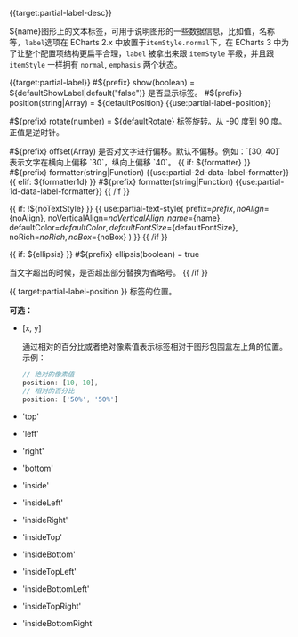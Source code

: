 {{target:partial-label-desc}}

${name}图形上的文本标签，可用于说明图形的一些数据信息，比如值，名称等，`label`选项在 ECharts 2.x 中放置于`itemStyle.normal`下，在 ECharts 3 中为了让整个配置项结构更扁平合理，`label` 被拿出来跟 `itemStyle` 平级，并且跟 `itemStyle` 一样拥有 `normal`, `emphasis` 两个状态。


{{target:partial-label}}
#${prefix} show(boolean) = ${defaultShowLabel|default("false")}
是否显示标签。
#${prefix} position(string|Array) = ${defaultPosition}
{{use:partial-label-position}}

#${prefix} rotate(number) = ${defaultRotate}
标签旋转。从 -90 度到 90 度。正值是逆时针。

#${prefix} offset(Array)
是否对文字进行偏移。默认不偏移。例如：`[30, 40]` 表示文字在横向上偏移 `30`，纵向上偏移 `40`。
{{ if: ${formatter} }}
#${prefix} formatter(string|Function)
{{use:partial-2d-data-label-formatter}}
{{ elif: ${formatter1d} }}
#${prefix} formatter(string|Function)
{{use:partial-1d-data-label-formatter}}
{{ /if }}


{{ if: !${noTextStyle} }}
{{ use:partial-text-style(
    prefix=${prefix},
    noAlign=${noAlign},
    noVerticalAlign=${noVerticalAlign},
    name=${name},
    defaultColor=${defaultColor},
    defaultFontSize=${defaultFontSize},
    noRich=${noRich},
    noBox=${noBox}
) }}
{{ /if }}


{{ if: ${ellipsis} }}
#${prefix} ellipsis(boolean) = true

当文字超出的时候，是否超出部分替换为省略号。
{{ /if }}


{{ target:partial-label-position }}
标签的位置。

**可选：**

+ [x, y]

    通过相对的百分比或者绝对像素值表示标签相对于图形包围盒左上角的位置。
    示例：
    ```js
    // 绝对的像素值
    position: [10, 10],
    // 相对的百分比
    position: ['50%', '50%']
    ```

+ 'top'
+ 'left'
+ 'right'
+ 'bottom'
+ 'inside'
+ 'insideLeft'
+ 'insideRight'
+ 'insideTop'
+ 'insideBottom'
+ 'insideTopLeft'
+ 'insideBottomLeft'
+ 'insideTopRight'
+ 'insideBottomRight'
